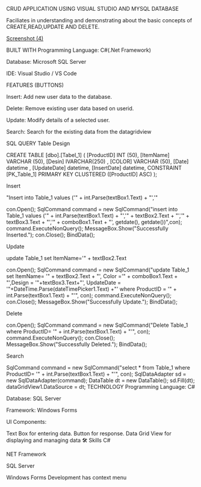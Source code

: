 CRUD APPLICATION USING VISUAL STUDIO AND MYSQL DATABASE

Faciliates in understanding and demonstrating about the basic concepts of CREATE,READ,UPDATE AND DELETE.

[Screenshot (4)](https://github.com/user-attachments/assets/cbacccdc-7199-4ffb-b67a-568b641b117c)

BUILT WITH
Programming Language: C#(.Net Framework)
 
Database: Microsoft SQL Server
 
IDE: Visual Studio / VS Code
 
FEATURES (BUTTONS)

Insert: Add new user data to the database.
 
Delete: Remove existing user data based on userid.
 
Update: Modify details of a selected user.
 
Search: Search for the existing data from the datagridview
 
SQL QUERY
Table Design
 
CREATE TABLE [dbo].[Tabel_1] ( [ProductID] INT (50), [ItemName] VARCHAR (50), [Desin] IVARCHAR(250) , [COLOR] VARCHAR (50), [Date] datetime , [UpdateDate] datetime, [InsertDate] datetime, CONSTRAINT [PK_Table_1] PRIMARY KEY CLUSTERED ([ProductID] ASC) );
 
Insert
 
"Insert into Table_1 values ('" + int.Parse(textBox1.Text) + "','"
 
   con.Open();
   SqlCommand command = new SqlCommand("insert into Table_1 values ('" + int.Parse(textBox1.Text) + "','" + textBox2.Text + "','" + textBox3.Text + "','" + comboBox1.Text + "', getdate(), getdate())",con);
   command.ExecuteNonQuery();
   MessageBox.Show("Successfully Inserted.");
   con.Close();
   BindData();
 
Update
 
update Table_1 set ItemName='" + textBox2.Text
 
  con.Open();
  SqlCommand command = new SqlCommand("update Table_1 set ItemName= '" + textBox2.Text + "', Color ='" + comboBox1.Text + "',Design = '"+textBox3.Text+"', UpdateDate = '"+DateTime.Parse(dateTimePicker1.Text) +"' 
  where ProductID = '" + int.Parse(textBox1.Text) + "'", con);
  command.ExecuteNonQuery();
  con.Close();
  MessageBox.Show("Successfully Update.");
  BindData();
 
Delete
 
con.Open();
SqlCommand command = new SqlCommand("Delete Table_1 where ProductID= '" + int.Parse(textBox1.Text) + "'", con);
command.ExecuteNonQuery();
con.Close();
MessageBox.Show("Successfully Deleted.");
BindData();
 
Search
 
SqlCommand command = new SqlCommand("select * from Table_1 where ProductID= '" + int.Parse(textBox1.Text) + "'", con);
SqlDataAdapter sd = new SqlDataAdapter(command);
DataTable dt = new DataTable();
sd.Fill(dt);
dataGridView1.DataSource = dt;
TECHNOLOGY
Programming Language: C#
 
Database: SQL Server
 
Framework: Windows Forms
 
UI Components:
 
Text Box for entering data.
Button for response.
Data Grid View for displaying and managing data
🛠 Skills
C#
 
NET Framework
 
SQL Server
 
Windows Forms Development
has context menu
